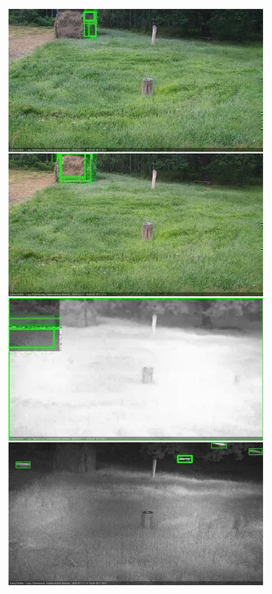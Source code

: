 ![20200711-182505-183507](in2/20200711/20200711-182505-183507_0_.jpg)
![20200711-183513-184515](in2/20200711/20200711-183513-184515_0_.jpg)
![20200711-204717-205721](in2/20200711/20200711-204717-205721_0_.jpg)
![20200711-210739-211740](in2/20200711/20200711-210739-211740_0_.jpg)
